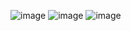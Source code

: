 ![image](https://user-images.githubusercontent.com/31391758/196909628-5bc7430c-278f-4224-b7a9-ef1570a6af75.png)
![image](https://user-images.githubusercontent.com/31391758/196413706-87165885-f056-4b5b-a0c2-2483fc33caf0.png)
![image](https://user-images.githubusercontent.com/31391758/196425576-f1c83273-9c2f-476c-a075-d22ae0bc89f5.png)


